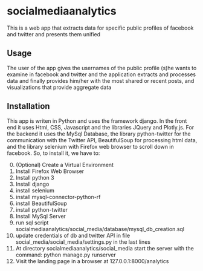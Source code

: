 # socialmediaanalytics
This is a web app that extracts data for specific public profiles of facebook and twitter and presents them unified

## Usage
The user of the app gives the usernames of the public profile (s)he wants to examine in facebook and twitter and  the application 
extracts and processes data and finally provides him/her with the most shared or recent posts, and visualizations that provide aggregate
data

## Installation
This app is writen in Python and uses the framework django. In the front end it uses Html, CSS, Javascript and the libraries JQuery and Plotly.js.
For the backend it uses the MySql Database, the library python-twitter for the communication with the Twitter API, BeautifulSoup for processing
html data, and the library selenium with Firefox web browser to scroll down in facebook. So, to install it, we have to:

00. (Optional) Create a Virtual Environment
01. Install Firefox Web Browser
1. Install python 3 
2. Install django
3. install selenium
4. install mysql-connector-python-rf
5. install BeautifulSoup
6. install python-twitter
7. Install MySql Server
8. run sql script socialmediaanalytics/social_media/database/mysql_db_creation.sql
9. update credentials of db and twitter API in file social_media/social_media/settings.py in the last lines
10. At directory socialmediaanalytics/social_media start the server with the command:
  python manage.py runserver
11. Visit the landing page in a browser at 127.0.0.1:8000/analytics

